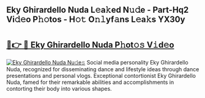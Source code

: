 ## Eky Ghirardello Nuda L𝚎a𝚔ed N𝚞𝚍e - Part-Hq2 Vi𝚍𝚎o P𝚑𝚘tos - H𝚘𝚝 O𝚗𝚕yf𝚊ns L𝚎a𝚔s YX30y

# <h2><a href="http://kf5vco6.oniu.top/?m=Eky+Ghirardello+Nuda">🔗👉 🔴 Eky Ghirardello Nuda P𝚑ot𝚘𝚜 V𝚒d𝚎o</a></h2>

[![Eky Ghirardello Nuda Nu𝚍e𝚜](https://i.imgur.com/0qMVB7G.gif)](http://kf5vco6.oniu.top/?m=Eky+Ghirardello+Nuda)
Social media personality Eky Ghirardello Nuda, recognized for disseminating dance and lifestyle ideas through dance presentations and personal vlogs. Exceptional contortionist Eky Ghirardello Nuda, famed for their remarkable abilities and accomplishments in contorting their body into various shapes.  
